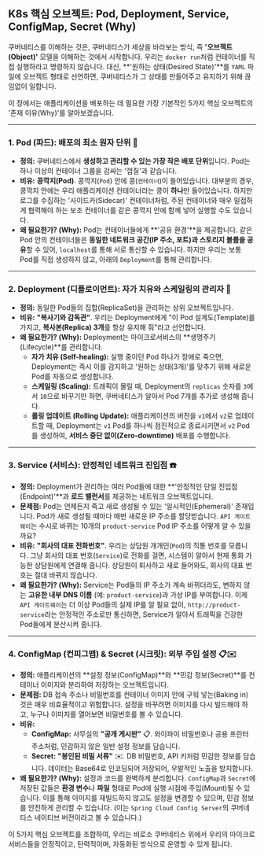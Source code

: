 ## K8s 핵심 오브젝트: Pod, Deployment, Service, ConfigMap, Secret (Why)

쿠버네티스를 이해하는 것은, 쿠버네티스가 세상을 바라보는 방식, 즉 **'오브젝트(Object)'** 모델을 이해하는 것에서 시작합니다. 우리는 `docker run`처럼 컨테이너를 직접 실행하라고 명령하지 않습니다. 대신, **'원하는 상태(Desired State)'**를 `YAML` 파일에 오브젝트 형태로 선언하면, 쿠버네티스가 그 상태를 만들어주고 유지하기 위해 끊임없이 일합니다.

이 장에서는 애플리케이션을 배포하는 데 필요한 가장 기본적인 5가지 핵심 오브젝트의 '존재 이유(Why)'를 알아보겠습니다.

---

### 1. Pod (파드): 배포의 최소 원자 단위 🌱

* **정의:** 쿠버네티스에서 **생성하고 관리할 수 있는 가장 작은 배포 단위**입니다. Pod는 하나 이상의 컨테이너 그룹을 감싸는 '껍질'과 같습니다.
* **비유:** **콩깍지(Pod)**. 콩깍지(`Pod`) 안에 콩(`컨테이너`)이 들어있습니다. 대부분의 경우, 콩깍지 안에는 우리 애플리케이션 컨테이너라는 콩이 **하나**만 들어있습니다. 하지만 로그를 수집하는 '사이드카(Sidecar)' 컨테이너처럼, 주된 컨테이너와 매우 밀접하게 협력해야 하는 보조 컨테이너를 같은 콩깍지 안에 함께 넣어 실행할 수도 있습니다.
* **왜 필요한가? (Why):** Pod는 컨테이너들에게 **'공유 환경'**을 제공합니다. 같은 Pod 안의 컨테이너들은 **동일한 네트워크 공간(IP 주소, 포트)과 스토리지 볼륨을 공유**할 수 있어, `localhost`를 통해 서로 통신할 수 있습니다. 하지만 우리는 보통 Pod를 직접 생성하지 않고, 아래의 `Deployment`를 통해 관리합니다.

---

### 2. Deployment (디플로이먼트): 자가 치유와 스케일링의 관리자 📠

* **정의:** 동일한 Pod들의 집합(ReplicaSet)을 관리하는 상위 오브젝트입니다.
* **비유:** **"복사기와 감독관"**. 우리는 Deployment에게 "이 Pod 설계도(Template)를 가지고, **복사본(Replica) 3개**를 항상 유지해 줘"라고 선언합니다.
* **왜 필요한가? (Why):** Deployment는 마이크로서비스의 **생명주기(Lifecycle)**를 관리합니다.
    * **자가 치유 (Self-healing):** 실행 중이던 Pod 하나가 장애로 죽으면, Deployment는 즉시 이를 감지하고 '원하는 상태(3개)'를 맞추기 위해 새로운 Pod를 자동으로 생성합니다.
    * **스케일링 (Scaling):** 트래픽이 몰릴 때, Deployment의 `replicas` 숫자를 `3`에서 `10`으로 바꾸기만 하면, 쿠버네티스가 알아서 Pod 7개를 추가로 생성해 줍니다.
    * **롤링 업데이트 (Rolling Update):** 애플리케이션의 버전을 `v1`에서 `v2`로 업데이트할 때, Deployment는 `v1` Pod를 하나씩 점진적으로 종료시키면서 `v2` Pod를 생성하여, **서비스 중단 없이(Zero-downtime)** 배포를 수행합니다.

---

### 3. Service (서비스): 안정적인 네트워크 진입점 ☎️

* **정의:** Deployment가 관리하는 여러 Pod들에 대한 **'안정적인 단일 진입점(Endpoint)'**과 **로드 밸런서**를 제공하는 네트워크 오브젝트입니다.
* **문제점:** Pod는 언제든지 죽고 새로 생성될 수 있는 '일시적인(Ephemeral)' 존재입니다. Pod가 새로 생성될 때마다 매번 새로운 IP 주소를 할당받습니다. `API 게이트웨이`는 수시로 바뀌는 10개의 `product-service` Pod IP 주소를 어떻게 알 수 있을까요?
* **비유:** **"회사의 대표 전화번호"**. 우리는 상담원 개개인(`Pod`)의 직통 번호를 모릅니다. 그냥 회사의 대표 번호(`Service`)로 전화를 걸면, 시스템이 알아서 현재 통화 가능한 상담원에게 연결해 줍니다. 상담원이 퇴사하고 새로 들어와도, 회사의 대표 번호는 절대 바뀌지 않습니다.
* **왜 필요한가? (Why):** Service는 Pod들의 IP 주소가 계속 바뀌더라도, 변하지 않는 **고유한 내부 DNS 이름** (예: `product-service`)과 가상 IP를 부여합니다. 이제 `API 게이트웨이`는 더 이상 Pod들의 실제 IP를 알 필요 없이, `http://product-service`라는 안정적인 주소로만 통신하면, Service가 알아서 트래픽을 건강한 Pod들에게 분산시켜 줍니다.

---

### 4. ConfigMap (컨피그맵) & Secret (시크릿): 외부 주입 설정 📋✉️

* **정의:** 애플리케이션의 **설정 정보(ConfigMap)**와 **민감 정보(Secret)**를 컨테이너 이미지와 분리하여 저장하는 오브젝트입니다.
* **문제점:** DB 접속 주소나 비밀번호를 컨테이너 이미지 안에 구워 넣는(Baking in) 것은 매우 비효율적이고 위험합니다. 설정을 바꾸려면 이미지를 다시 빌드해야 하고, 누구나 이미지를 열어보면 비밀번호를 볼 수 있습니다.
* **비유:**
    * **ConfigMap:** 사무실의 **"공개 게시판"** 📋. 와이파이 비밀번호나 공용 프린터 주소처럼, 민감하지 않은 일반 설정 정보를 담습니다.
    * **Secret:** **"봉인된 비밀 서류"** ✉️. DB 비밀번호, API 키처럼 민감한 정보를 담습니다. 데이터는 Base64로 인코딩되어 저장되어, 우발적인 노출을 방지합니다.
* **왜 필요한가? (Why):** 설정과 코드를 완벽하게 분리합니다. `ConfigMap`과 `Secret`에 저장된 값들은 **환경 변수**나 **파일** 형태로 Pod에 실행 시점에 주입(Mount)될 수 있습니다. 이를 통해 이미지를 재빌드하지 않고도 설정을 변경할 수 있으며, 민감 정보를 안전하게 관리할 수 있습니다. (이는 `Spring Cloud Config Server`의 쿠버네티스 네이티브 버전이라고 볼 수 있습니다.)

이 5가지 핵심 오브젝트를 조합하여, 우리는 비로소 쿠버네티스 위에서 우리의 마이크로서비스들을 안정적이고, 탄력적이며, 자동화된 방식으로 운영할 수 있게 됩니다.